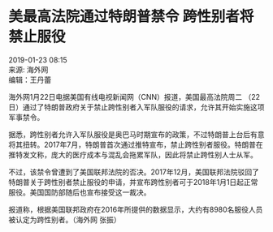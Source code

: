 # 美最高法院通过特朗普禁令 跨性别者将禁止服役

2019-01-23 08:15  
来源: 海外网  
编辑：王丹蕾  

海外网1月22日电据美国有线电视新闻网（CNN）报道，美国最高法院周二 （22日）通过了特朗普政府关于禁止跨性别者入军队服役的请求，允许其开始实施这项军事禁令。

据悉，跨性别者允许入军队服役是奥巴马时期宣布的政策，不过特朗普上台后有意将其扭转。2017年7月，特朗普首次通过推特宣布，禁止跨性别者服役。特朗普在推特发文称，庞大的医疗成本与混乱会拖累军队，因此将禁止跨性别人士从军。

不过，该禁令曾遭到了美国联邦法院的否决。2017年12月，美国联邦法院驳回了特朗普关于跨性别者禁止服役的申请，并宣布跨性别者可于2018年1月1日起正常服役。美国国防部随后也宣布接受这一裁决。

报道称，根据美国联邦政府在2016年所提供的数据显示，大约有8980名服役人员被认定为跨性别者。（海外网 张振）